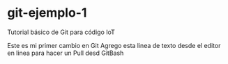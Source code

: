 # git-ejemplo-1
Tutorial básico de Git para código IoT

Este es mi primer cambio en Git
Agrego esta linea de texto desde el editor en linea para hacer un Pull desd GitBash
